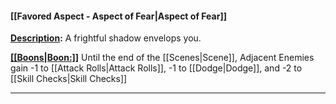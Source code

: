 #### [[Favored Aspect - Aspect of Fear|Aspect of Fear]]
<u>**Description</u>:** A frightful shadow envelops you.

<u>**[[Boons|Boon:]]</u>** Until the end of the [[Scenes|Scene]], Adjacent Enemies gain -1 to [[Attack Rolls|Attack Rolls]], -1 to [[Dodge|Dodge]], and -2 to [[Skill Checks|Skill Checks]]

---